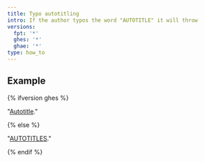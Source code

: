 ```yaml
---
title: Typo autotitling
intro: If the author typos the word "AUTOTITLE" it will throw
versions:
  fpt: '*'
  ghes: '*'
  ghae: '*'
type: how_to
---
```


## Example

{% ifversion ghes %}

"[Autotitle](/get-started/quickstart/hello-world)."

{% else %}

"[AUTOTITLES](/get-started/quickstart/hello-world)."

{% endif %}

